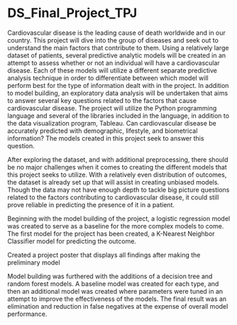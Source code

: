 # DS_Final_Project_TPJ
Cardiovascular disease is the leading cause of death worldwide and in our country. This project will dive into the group of diseases and seek out to understand the main factors that contribute to them. Using a relatively large dataset of patients, several predictive analytic models will be created in an attempt to assess whether or not an individual will have a cardiovascular disease. Each of these models will utilize a different separate predictive analysis technique in order to differentiate between which model will perform best for the type of information dealt with in the project. In addition to model building, an exploratory data analysis will be undertaken that aims to answer several key questions related to the factors that cause cardiovascular disease. The project will utilize the Python programming language and several of the libraries included in the language, in addition to the data visualization program, Tableau. Can cardiovascular disease be accurately predicted with demographic, lifestyle, and biometrical information? The models created in this project seek to answer this question. 

After exploring the dataset, and with additional preprocessing, there should be no major challenges when it comes to creating the different models that this project seeks to utilize. With a relatively even distribution of outcomes, the dataset is already set up that will assist in creating unbiased models. Though the data may not have enough depth to tackle big picture questions related to the factors contributing to cardiovascular disease, it could still prove reliable in predicting the presence of it in a patient.

Beginning with the model building of the project, a logistic regression model was created to serve as a baseline for the more complex models to come. The first model for the project has been created, a K-Nearest Neighbor Classifier model for predicting the outcome.

Created a project poster that displays all findings after making the preliminary model

Model building was furthered with the additions of a decision tree and random forest models. A baseline model was created for each type, and then an additional model was created where parameters were tuned in an attempt to improve the effectiveness of the models. The final result was an elimination and reduction in false negatives at the expense of overall model performance.
